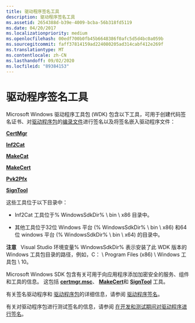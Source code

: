 ```yaml
---
title: 驱动程序签名工具
description: 驱动程序签名工具
ms.assetid: 2654388d-b39e-4009-bcba-56b318fd5119
ms.date: 04/20/2017
ms.localizationpriority: medium
ms.openlocfilehash: 00edf700b0fb45b6648386f0afc5d5d4bc0a059b
ms.sourcegitcommit: faff37814159ad224080205ad314cabf412e269f
ms.translationtype: MT
ms.contentlocale: zh-CN
ms.lasthandoff: 09/02/2020
ms.locfileid: "89384153"
---
```

# <a name="tools-for-signing-drivers"></a>驱动程序签名工具


Microsoft Windows 驱动程序工具包 (WDK) 包含以下工具，可用于创建代码签名证书、对[驱动程序包](../install/driver-packages.md)的[编录文件](../install/catalog-files.md)进行签名以及将签名嵌入驱动程序文件：

[**CertMgr**](certmgr.md)

[**Inf2Cat**](inf2cat.md)

[**MakeCat**](makecat.md)

[**MakeCert**](makecert.md)

[**Pvk2Pfx**](pvk2pfx.md)

[**SignTool**](signtool.md)

这些工具位于以下目录中：

-   Inf2Cat 工具位于% WindowsSdkDir% \\ bin \\ x86 目录中。

-   其他工具位于32位 Windows 平台 (% WindowsSdkDir% \\ bin \\ x86) 和64位 windows 平台 (% WindowsSdkDir% \\ bin \\ x64) 的目录中。

**注意**   Visual Studio 环境变量% WindowsSdkDir% 表示安装了此 WDK 版本的 Windows 工具包目录的路径，例如，C： \\ Program Files (x86) \\ Windows 工具包 \\ 10。

 

Microsoft Windows SDK 包含有关可用于向应用程序添加加密安全的服务、组件和工具的信息。 这包括 [**certmgr.msc**](certmgr.md)、 [**MakeCert**](makecert.md)和 [**SignTool**](signtool.md) 工具。

有关签名驱动程序和 [驱动程序包](../install/driver-packages.md)的详细信息，请参阅 [驱动程序签名](../install/driver-signing.md)。

有关对驱动程序包进行测试签名的信息，请参阅 [在开发和测试期间对驱动程序进行签名](../install/introduction-to-test-signing.md)。

 

